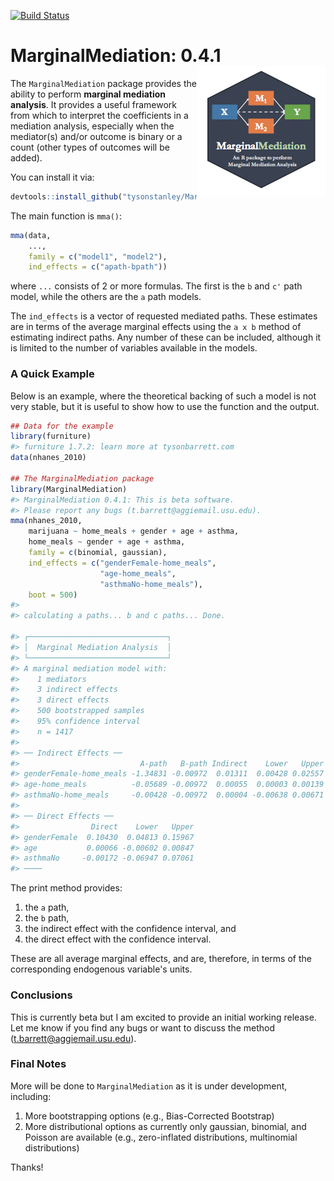 
<!-- README.md is generated from README.Rmd. Please edit that file -->
[![Build Status](https://travis-ci.org/TysonStanley/MarginalMediation.svg?branch=master)](https://travis-ci.org/TysonStanley/MarginalMediation)

MarginalMediation: 0.4.1 <img src="man/figures/mma_hex.jpg" align="right" />
============================================================================

The `MarginalMediation` package provides the ability to perform **marginal mediation analysis**. It provides a useful framework from which to interpret the coefficients in a mediation analysis, especially when the mediator(s) and/or outcome is binary or a count (other types of outcomes will be added).

You can install it via:

``` r
devtools::install_github("tysonstanley/MarginalMediation")
```

The main function is `mma()`:

``` r
mma(data,
    ...,
    family = c("model1", "model2"),
    ind_effects = c("apath-bpath"))
```

where `...` consists of 2 or more formulas. The first is the `b` and `c'` path model, while the others are the `a` path models.

The `ind_effects` is a vector of requested mediated paths. These estimates are in terms of the average marginal effects using the `a x b` method of estimating indirect paths. Any number of these can be included, although it is limited to the number of variables available in the models.

### A Quick Example

Below is an example, where the theoretical backing of such a model is not very stable, but it is useful to show how to use the function and the output.

``` r
## Data for the example
library(furniture)
#> furniture 1.7.2: learn more at tysonbarrett.com
data(nhanes_2010)

## The MarginalMediation package
library(MarginalMediation)
#> MarginalMediation 0.4.1: This is beta software.
#> Please report any bugs (t.barrett@aggiemail.usu.edu).
mma(nhanes_2010,
    marijuana ~ home_meals + gender + age + asthma,
    home_meals ~ gender + age + asthma,
    family = c(binomial, gaussian),
    ind_effects = c("genderFemale-home_meals",
                    "age-home_meals",
                    "asthmaNo-home_meals"),
    boot = 500)
#> 
#> calculating a paths... b and c paths... Done.
                                                                                 
#> ┌───────────────────────────────┐
#> │  Marginal Mediation Analysis  │
#> └───────────────────────────────┘
#> A marginal mediation model with:
#>    1 mediators
#>    3 indirect effects
#>    3 direct effects
#>    500 bootstrapped samples
#>    95% confidence interval
#>    n = 1417 
#> 
#> ── Indirect Effects ── 
#>                           A-path   B-path Indirect    Lower   Upper
#> genderFemale-home_meals -1.34831 -0.00972  0.01311  0.00428 0.02557
#> age-home_meals          -0.05689 -0.00972  0.00055  0.00003 0.00139
#> asthmaNo-home_meals     -0.00428 -0.00972  0.00004 -0.00638 0.00671
#> 
#> ── Direct Effects ── 
#>                Direct    Lower   Upper
#> genderFemale  0.10430  0.04813 0.15967
#> age           0.00066 -0.00602 0.00847
#> asthmaNo     -0.00172 -0.06947 0.07061
#> ────
```

The print method provides:

1.  the `a` path,
2.  the `b` path,
3.  the indirect effect with the confidence interval, and
4.  the direct effect with the confidence interval.

These are all average marginal effects, and are, therefore, in terms of the corresponding endogenous variable's units.

### Conclusions

This is currently beta but I am excited to provide an initial working release. Let me know if you find any bugs or want to discuss the method (<t.barrett@aggiemail.usu.edu>).

### Final Notes

More will be done to `MarginalMediation` as it is under development, including:

1.  More bootstrapping options (e.g., Bias-Corrected Bootstrap)
2.  More distributional options as currently only gaussian, binomial, and Poisson are available (e.g., zero-inflated distributions, multinomial distributions)

Thanks!
